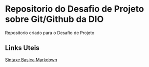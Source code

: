 # Repositorio do Desafio de Projeto sobre Git/Github da DIO
Repositorio criado para o Desafio de Projeto

## Links Uteis
[Sintaxe Basica Markdown](https://www.markdownguide.org/basic-syntax/)

